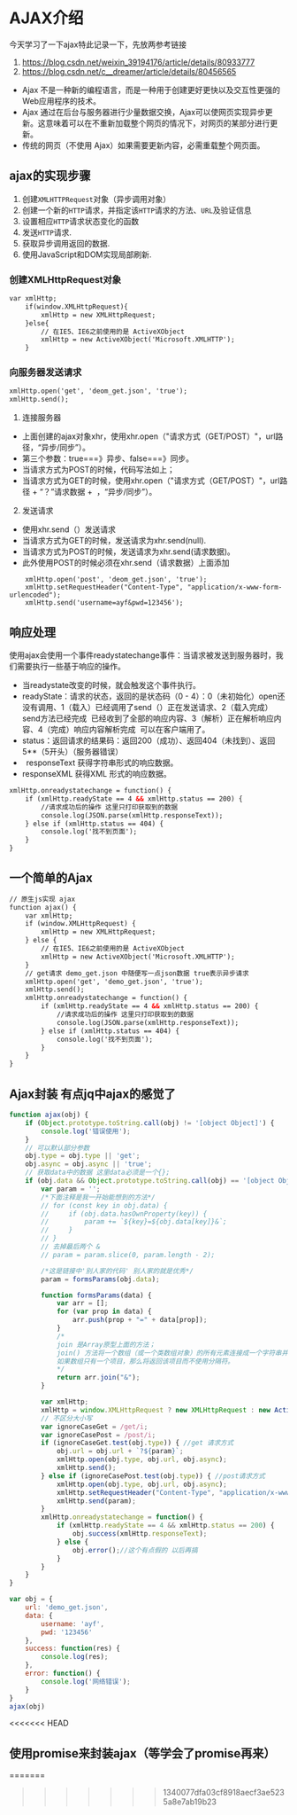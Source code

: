 # AJAX介绍
今天学习了一下ajax特此记录一下，先放两参考链接
1. <https://blog.csdn.net/weixin_39194176/article/details/80933777>
2. <https://blog.csdn.net/c__dreamer/article/details/80456565>
- Ajax 不是一种新的编程语言，而是一种用于创建更好更快以及交互性更强的Web应用程序的技术。
- Ajax 通过在后台与服务器进行少量数据交换，Ajax可以使网页实现异步更新。这意味着可以在不重新加载整个网页的情况下，对网页的某部分进行更新。
- 传统的网页（不使用 Ajax）如果需要更新内容，必需重载整个网页面。

## ajax的实现步骤
1. 创建```XMLHTTPRequest```对象（异步调用对象）
2. 创建一个新的```HTTP```请求，并指定该```HTTP```请求的方法、```URL```及验证信息
3. 设置相应```HTTP```请求状态变化的函数
4. 发送```HTTP```请求. 
5. 获取异步调用返回的数据. 
6. 使用JavaScript和DOM实现局部刷新.

### 创建XMLHttpRequest对象
```html
var xmlHttp;
    if(window.XMLHttpRequest){
        xmlHttp = new XMLHttpRequest;
    }else{
        // 在IE5、IE6之前使用的是 ActiveXObject
        xmlHttp = new ActiveXObject('Microsoft.XMLHTTP');
    }
```

### 向服务器发送请求
```html
xmlHttp.open('get', 'deom_get.json', 'true');
xmlHttp.send();
```
1. 连接服务器
- 上面创建的ajax对象xhr，使用xhr.open（"请求方式（GET/POST）"，url路径，“异步/同步”）。 
- 第三个参数：true===》异步、false===》同步。
- 当请求方式为POST的时候，代码写法如上；
- 当请求方式为GET的时候，使用xhr.open（"请求方式（GET/POST）"，url路径 + “？”请求数据 +  ，“异步/同步”）。
2. 发送请求
- 使用xhr.send（）发送请求
- 当请求方式为GET的时候，发送请求为xhr.send(null).
- 当请求方式为POST的时候，发送请求为xhr.send(请求数据)。
- 此外使用POST的时候必须在xhr.send（请求数据）上面添加
```
    xmlHttp.open('post', 'deom_get.json', 'true');
    xmlHttp.setRequestHeader("Content-Type", "application/x-www-form-urlencoded");
    xmlHttp.send('username=ayf&pwd=123456');
```     
## 响应处理   
使用ajax会使用一个事件readystatechange事件：当请求被发送到服务器时，我们需要执行一些基于响应的操作。
- 当readystate改变的时候，就会触发这个事件执行。
- readyState：请求的状态，返回的是状态码（0 - 4）：0（未初始化）open还没有调用、1（载入）已经调用了send（）正在发送请求、2（载入完成）send方法已经完成  已经收到了全部的响应内容、3（解析）正在解析响应内容、4（完成）响应内容解析完成  可以在客户端用了。
- status：返回请求的结果码：返回200（成功）、返回404（未找到）、返回5**（5开头）（服务器错误）
-  responseText 获得字符串形式的响应数据。 
- responseXML 获得XML 形式的响应数据。
```html
xmlHttp.onreadystatechange = function() {
    if (xmlHttp.readyState == 4 && xmlHttp.status == 200) {
        //请求成功后的操作 这里只打印获取到的数据
        console.log(JSON.parse(xmlHttp.responseText));
    } else if (xmlHttp.status == 404) {
        console.log('找不到页面');
    }
}
```

## 一个简单的Ajax
```html
// 原生js实现 ajax        
function ajax() {
    var xmlHttp;
    if (window.XMLHttpRequest) {
        xmlHttp = new XMLHttpRequest;
    } else {
        // 在IE5、IE6之前使用的是 ActiveXObject
        xmlHttp = new ActiveXObject('Microsoft.XMLHTTP');
    }
    // get请求 demo_get.json 中随便写一点json数据 true表示异步请求
    xmlHttp.open('get', 'demo_get.json', 'true');
    xmlHttp.send();
    xmlHttp.onreadystatechange = function() {
        if (xmlHttp.readyState == 4 && xmlHttp.status == 200) {
            //请求成功后的操作 这里只打印获取到的数据
            console.log(JSON.parse(xmlHttp.responseText));
        } else if (xmlHttp.status == 404) {
            console.log('找不到页面');
        }
    }
}
```

## Ajax封装 有点jq中ajax的感觉了
```js
function ajax(obj) {
    if (Object.prototype.toString.call(obj) != '[object Object]') {
        console.log('错误使用');
    }
    // 可以默认部分参数
    obj.type = obj.type || 'get';
    obj.async = obj.async || 'true';
    // 获取data中的数据 这里data必须是一个{};
    if (obj.data && Object.prototype.toString.call(obj) == '[object Object]') {
        var param = '';
        /*下面注释是我一开始能想到的方法*/
        // for (const key in obj.data) {
        //     if (obj.data.hasOwnProperty(key)) {
        //         param += `${key}=${obj.data[key]}&`;
        //     }
        // }
        // 去掉最后两个 &
        // param = param.slice(0, param.length - 2);

        /*这是链接中'别人家的代码' 别人家的就是优秀*/
        param = formsParams(obj.data);

        function formsParams(data) {
            var arr = [];
            for (var prop in data) {
                arr.push(prop + "=" + data[prop]);
            }
            /*
            join 是Array原型上面的方法；
            join() 方法将一个数组（或一个类数组对象）的所有元素连接成一个字符串并返回这个字符串。
            如果数组只有一个项目，那么将返回该项目而不使用分隔符。
            */
            return arr.join("&");
        }

        var xmlHttp;
        xmlHttp = window.XMLHttpRequest ? new XMLHttpRequest : new ActiveXObject('Microsoft.XMLHTTP');
        // 不区分大小写
        var ignoreCaseGet = /get/i;
        var ignoreCasePost = /post/i;
        if (ignoreCaseGet.test(obj.type)) { //get 请求方式
            obj.url = obj.url + `?${param}`;
            xmlHttp.open(obj.type, obj.url, obj.async);
            xmlHttp.send();
        } else if (ignoreCasePost.test(obj.type)) { //post请求方式
            xmlHttp.open(obj.type, obj.url, obj.async);
            xmlHttp.setRequestHeader("Content-Type", "application/x-www-form-urlencoded");
            xmlHttp.send(param);
        }
        xmlHttp.onreadystatechange = function() {
            if (xmlHttp.readyState == 4 && xmlHttp.status == 200) {
                obj.success(xmlHttp.responseText);
            } else {
                obj.error();//这个有点假的 以后再搞
            }
        }
    }
}

var obj = {
    url: 'demo_get.json',
    data: {
        username: 'ayf',
        pwd: '123456'
    },
    success: function(res) {
        console.log(res);
    },
    error: function() {
        console.log('网络错误');
    }
}
ajax(obj)
```
<<<<<<< HEAD

## 使用promise来封装ajax（等学会了promise再来）
=======
>>>>>>> 1340077dfa03cf8918aecf3ae5235a8e7ab19b23
